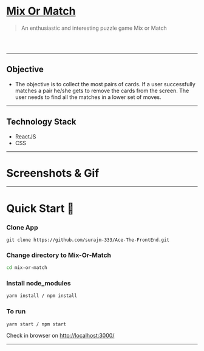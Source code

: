# [Mix Or Match]()

> An enthusiastic and interesting puzzle game Mix or Match

<h1 align="center">
<a href=""/>
<img src="" />
</h1></a>

---
## Objective 

* The objective is to collect the most pairs of cards. If a user successfully matches a pair he/she gets to remove the cards from the screen. The user needs to find all the matches in a lower set of moves.

---

## Technology Stack
* ReactJS
* CSS






---
# Screenshots & Gif


---

# Quick Start 🚀

### Clone App

``` 
git clone https://github.com/surajm-333/Ace-The-FrontEnd.git
```


### Change directory to Mix-Or-Match

```bash
cd mix-or-match
```

### Install node_modules

```bash
yarn install / npm install
```

### To run

```bash
yarn start / npm start
```

Check in browser on [http://localhost:3000/](http://localhost:3000/)

---



